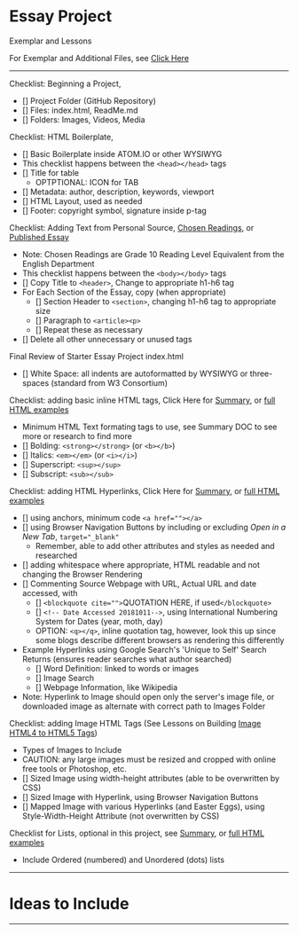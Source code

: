 # Essay Project
Exemplar and Lessons

For Exemplar and Additional Files, see <a href="https://github.com/QEHS-Websites/Essay-Project-Exemplar">Click Here</a>

---

Checklist: Beginning a Project, <a href="https://github.com/MercersKitchen/CS10/tree/master/Websites/Creating%20Single%20Page%20Webpage"></a>
- [] Project Folder (GitHub Repository)
- [] Files: index.html, ReadMe.md
- [] Folders: Images, Videos, Media

Checklist: HTML Boilerplate, <a href="https://github.com/MercersKitchen/CS10/blob/master/Websites/Creating%20Single%20Page%20Webpage/index.html"></a>
- [] Basic Boilerplate inside ATOM.IO or other WYSIWYG
- This checklist happens between the ```<head></head>``` tags
- [] Title for table
  - OPTPTIONAL: ICON for TAB
- [] Metadata: author, description, keywords, viewport
- [] HTML Layout, used as needed
- [] Footer: copyright symbol, signature inside p-tag

Checklist: Adding Text from Personal Source, <a href="https://github.com/MercersKitchen/CS10/blob/master/Websites/Essay%20Examples/Essay_Examples.pdf">Chosen Readings</a>, or <a href="https://github.com/MercersKitchen/CS10/blob/master/Websites/Essay%20Project%20Exemplar%20and%20Lessons/Needs%20Rewritting/20Questions.txt">Published Essay</a>
- Note: Chosen Readings are Grade 10 Reading Level Equivalent from the English Department
- This checklist happens between the ```<body></body>``` tags
- [] Copy Title to ```<header>```, Change to appropriate h1-h6 tag
- For Each Section of the Essay, copy (when appropriate)
  - [] Section Header to ```<section>```, changing h1-h6 tag to appropriate size
  - [] Paragraph to ```<article><p>```
  - [] Repeat these as necessary
- [] Delete all other unnecessary or unused tags

Final Review of Starter Essay Project index.html
- [] White Space: all indents are autoformatted by WYSIWYG or three-spaces (standard from W3 Consortium)

Checklist: adding basic inline HTML tags, Click Here for <a href="https://github.com/MercersKitchen/CS10/blob/master/Websites/HTML%20Resources/HTML_Summary.txt">Summary</a>, or <a href="https://github.com/MercersKitchen/CS10/tree/master/Websites/HTML%20Resources">full HTML examples</a>
- Minimum HTML Text formating tags to use, see Summary DOC to see more or research to find more
- [] Bolding: ```<strong></strong>``` (or ```<b></b>```)
- [] Italics: ```<em></em>``` (or ```<i></i>```)
- [] Superscript: ```<sup></sup>```
- [] Subscript: ```<sub></sub>```

Checklist: adding HTML Hyperlinks, Click Here for <a href="https://github.com/MercersKitchen/CS10/blob/master/Websites/HTML%20Resources/HTML_Summary.txt">Summary</a>, or <a href="https://github.com/MercersKitchen/CS10/tree/master/Websites/HTML%20Resources">full HTML examples</a>
- [] using anchors, minimum code ```<a href=""></a>```
- [] using Browser Navigation Buttons by including or excluding *Open in a New Tab*, ```target="_blank"```
  - Remember, able to add other attributes and styles as needed and researched
- [] adding whitespace where appropriate, HTML readable and not changing the Browser Rendering
- [] Commenting Source Webpage with URL, Actual URL and date accessed, with
  - [] ```<blockquote cite="">```QUOTATION HERE, if used```</blockquote>```
  - [] ```<!-- Date Accessed 20181011-->```, using International Numbering System for Dates (year, moth, day)
  - OPTION: ```<q></q>```, inline quotation tag, however, look this up since some blogs describe different browsers as rendering this differently
- Example Hyperlinks using Google Search's 'Unique to Self' Search Returns (ensures reader searches what author searched)
  - [] Word Definition: linked to words or images
  - [] Image Search
  - [] Webpage Information, like Wikipedia
- Note: Hyperlink to Image should open only the server's image file, or downloaded image as alternate with correct path to Images Folder

Checklist: adding Image HTML Tags (See Lessons on Building <a href="https://github.com/MercersKitchen/CS10/tree/master/Websites/Images%20Lessons">Image HTML4 to HTML5 Tags</a>)
- Types of Images to Include
- CAUTION: any large images must be resized and cropped with online free tools or Photoshop, etc.
- [] Sized Image using width-height attributes (able to be overwritten by CSS)
- [] Sized Image with Hyperlink, using Browser Navigation Buttons
- [] Mapped Image with various Hyperlinks (and Easter Eggs), using Style-Width-Height Attribute (not overwritten by CSS)

Checklist for Lists, optional in this project, see <a href="https://github.com/MercersKitchen/CS10/blob/master/Websites/HTML%20Resources/HTML_Summary.txt">Summary</a>, or <a href="https://github.com/MercersKitchen/CS10/tree/master/Websites/HTML%20Resources">full HTML examples</a>
- Include Ordered (numbered) and Unordered (dots) lists

---

# Ideas to Include


---
